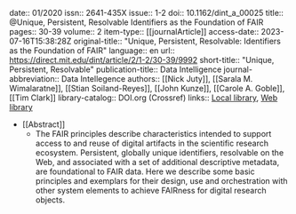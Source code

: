 date:: 01/2020
issn:: 2641-435X
issue:: 1-2
doi:: 10.1162/dint_a_00025
title:: @Unique, Persistent, Resolvable Identifiers as the Foundation of FAIR
pages:: 30-39
volume:: 2
item-type:: [[journalArticle]]
access-date:: 2023-07-16T15:38:28Z
original-title:: "Unique, Persistent, Resolvable: Identifiers as the Foundation of FAIR"
language:: en
url:: https://direct.mit.edu/dint/article/2/1-2/30-39/9992
short-title:: "Unique, Persistent, Resolvable"
publication-title:: Data Intelligence
journal-abbreviation:: Data Intellegence
authors:: [[Nick Juty]], [[Sarala M. Wimalaratne]], [[Stian Soiland-Reyes]], [[John Kunze]], [[Carole A. Goble]], [[Tim Clark]]
library-catalog:: DOI.org (Crossref)
links:: [Local library](zotero://select/library/items/LPN3MWRI), [Web library](https://www.zotero.org/users/6520516/items/LPN3MWRI)

- [[Abstract]]
	- The FAIR principles describe characteristics intended to support access to and reuse of digital artifacts in the scientific research ecosystem. Persistent, globally unique identifiers, resolvable on the Web, and associated with a set of additional descriptive metadata, are foundational to FAIR data. Here we describe some basic principles and exemplars for their design, use and orchestration with other system elements to achieve FAIRness for digital research objects.